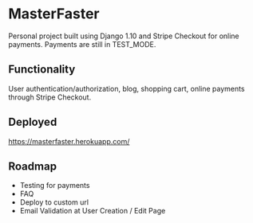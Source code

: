 # MasterFaster
Personal project built using Django 1.10 and Stripe Checkout for online payments. Payments are still in TEST_MODE.
## Functionality
User authentication/authorization, blog, shopping cart, online payments through Stripe Checkout.
## Deployed
https://masterfaster.herokuapp.com/
## Roadmap
- Testing for payments
- FAQ
- Deploy to custom url
- Email Validation at User Creation / Edit Page
